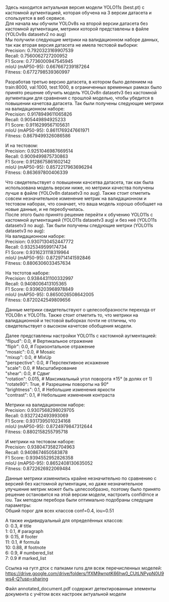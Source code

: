 Здесь находится актуальная версия модели YOLO11s (best.pt) с кастомной аугментацией, которая обучена на 3 версии датасета и спользуется в веб сервисе.  
Для начала мы обучили YOLOv8s на второй версии датасета без кастомной аугментации, метрики которой представлены в файле (YOLOv8s datasetv2 no aug)  
Мы получили следующие метрики на валидационном наборе данных, так как вторая версия датасета не имела тестовой выборки:  
Precision: 0.7920323169907539  
Recall: 0.7560062727200952  
F1 Score: 0.7736000947545945  
mIoU (mAP50-95): 0.667667239187264  
Fitness: 0.6772798539360997  
  
Разработав третью версию датасета, в котором было делением на train:8000, val:1000, test:1000, в ограниченных временных рамках было принято решение обучить модель YOLOv8n datasetv3 без кастомной аугментации для сравнения с прошлой моделью, чтобы убедится в повышении качетсва датасета. Так были получены следующие метрики на валидационном наборе:  
Precision: 0.9178949611065826  
Recall: 0.905449894925233  
F1 Score: 0.9116299567105631  
mIoU (mAP50-95): 0.8611769247661971  
Fitness: 0.8679499326086586  
  
И на тестовом:  
Precision: 0.9251046987669514  
Recall: 0.9009499875730863  
F1 Score: 0.9128675861602142  
mIoU (mAP50-95): 0.8572217963696294  
Fitness: 0.863697800406339  
  
Что свидетельствует о повышении качсетва датасета, так как была использована модель версии ниже, но метрики качества получены лучше в файле (YOLOv8n datasetv3 no aug). Также стоит отметить совсем незначительное изменение метрик на валидационном и тестовом наборах, что означает, что ваша модель хорошо обобщает на новые данные, и не переобучилась.  
После этого было принято решение перейти к обучению YOLO11s с кастомной аугментацией (YOLO11s datasetv3 aug) и без неё (YOLO11s datasetv3 no aug). Так были получены следующие метрки (YOLO11s datasetv3 no aug):  
На валидационном наборе:  
Precision: 0.9307130452447772  
Recall: 0.9325349599174734  
F1 Score: 0.9316231118319964  
mIoU (mAP50-95): 0.8729714141592846  
Fitness: 0.8806306033457634  
  
На тестотов наборе:  
Precision: 0.9384431100332997  
Recall: 0.9408006413105365  
F1 Score: 0.9396203968978849  
mIoU (mAP50-95): 0.8650026508642005  
Fitness: 0.8720242549809656  
  
Данные метрики свидетельствуют о целесообразности перехода от YOLO8n к YOLO11s. Также стоит отметить то, что метрики на валидационной и тестовой выборках почти не отличны, что свидетельствует о высоком качетсве обобщения модели.  
  
Далее представлены настройки YOLO11s с кастомной аугментацией:  
        "flipud": 0.0,  # Вертикальное отражение  
        "fliplr": 0.0,  # Горизонтальное отражение  
        "mosaic": 0.0,  # Mosaic  
        "mixup": 0.0,   # MixUp  
        "perspective": 0.0,  # Перспективное искажение  
        "scale": 0.0,  # Масштабирование  
        "shear": 0.0,  # Сдвиг  
        "rotation": 0.015,  # Максимальный угол поворота ±15° (в долях от 1)  
        "rotate90": True,  # Разрешены повороты на 90°  
        "brightness": 0.1,  # Небольшие изменения яркости  
        "contrast": 0.1,    # Небольшие изменения контраста  
  
Метрики на валидационном наборе:  
Precision: 0.9307568298029705  
Recall: 0.9327242493993069  
F1 Score: 0.9317395010234168  
mIoU (mAP50-95): 0.8724979847312644  
Fitness: 0.8802158255795718  
  
И метрики на тестовом наборе:  
Precision: 0.9380473582704963  
Recall: 0.9408674650583878  
F1 Score: 0.9394552952826358  
mIoU (mAP50-95): 0.8652408130635052  
Fitness: 0.8722626922069484  
  
Данные метрики изменились крайне незначительно по сравнению с версией без кастомной аугментации, но даже незначительное улучшение метрик может быть целесообразно, поэтому было принято решение остановится на этой версии модели, настроить confidrnce и iou. Так методом перебора были оптимально подобраны следущие параметры:  
Обший порог для всех классов conf=0.4, iou=0.51  
  
А также индивидуальный для определённых классов:  
    0: 0.3,  # title  
    1: 0.1,  # paragraph  
    9: 0.15, # footer  
    11: 0.1,  # formula  
    10: 0.88, # footnote  
    6: 0.9, # numbered_list  
    7: 0.9 # marked_list  
  
Ссылка на гугл дтск с папками runs для всеж перечисленных моделей:  
https://drive.google.com/drive/folders/1fXM9wnptK66hw0_CUtLNPypN0U9ws4-Q?usp=sharing  

Файл annotated_document.pdf содержит детектированные элементы документа с учётом всех настроек актуальной модели
